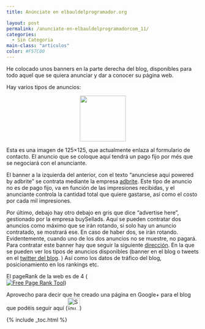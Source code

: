 ```yaml
---
title: Anúnciate en elbauldelprogramador.org

layout: post
permalink: /anunciate-en-elbauldelprogramadorcom_11/
categories:
  - Sin Categoria
main-class: "articulos"
color: #F57C00
---
```

He colocado unos banners en la parte derecha del blog, disponibles para todo aquel que se quiera anunciar y dar a conocer su página web.

Hay varios tipos de anuncios:

<div class="separator" style="clear: both; text-align: center;">
  <a href="https://lh5.googleusercontent.com/-DLANQoy_rnk/TrGpS-lYBHI/AAAAAAAABiE/0jav51whk88/h120/banner125x125.jpg" imageanchor="1" style="margin-left:1em; margin-right:1em"><img border="0" height="120" width="120" src="https://lh5.googleusercontent.com/-DLANQoy_rnk/TrGpS-lYBHI/AAAAAAAABiE/0jav51whk88/h120/banner125x125.jpg" /></a>
</div>

Esta es una imagen de 125&#215;125, que actualmente enlaza al formulario de contacto. El anuncio que se coloque aquí tendrá un pago fijo por més que se negociará con el anunciante.

El banner a la izquierda del anterior, con el texto &#8220;anunciese aqui powered by adbrite&#8221; se contrata mediante la empresa <a target="_blank" href="http://www.adbrite.com/mb/commerce/purchase_form.php?other_product_id=2043609&afsid=1">adbrite</a>. Este tipo de anuncio no es de pago fijo, va en función de las impresiones recibidas, y el anunciante controla la cantidad total que quiere gastarse, así como el costo por cada mil impresiones.

Por último, debajo hay otro debajo en gris que dice &#8220;advertise here&#8221;, gestionado por la empresa buySellads. Aquí se pueden contratar dos anuncios como máximo que se irán rotando, si solo hay un anuncio contratado, se mostrará ese. En caso de haber dos, se irán rotando. Evidentemente, cuando uno de los dos anuncios no se muestre, no pagará. Para contratar este banner hay que seguir la siguiente <a target="_blank" href="http://buysellads.com/buy/detail/124292/zone/1269376?utm_source=site_124292&utm_medium=website&utm_campaign=adhere&utm_content=zone_1269376">dirección</a>. En la que se pueden ver los tipos de anuncios disponibles (banner en el blog o tweets en el <a target="_blank" href="https://twitter.com/#!/bashycBlog">twitter del blog</a>. ) Así como los datos de tráfico del blog, posicionamiento en los rankings etc.

El pageRank de la web es de 4 (<a href="http://www.prchecker.info/" title="Free Page Rank Tool" target="_blank"><br /> <img src="http://pr.prchecker.info/getpr.php?codex=aHR0cDovL3d3dy5lbGJhdWxkZWxwcm9ncmFtYWRvci5jb20=&tag=1" alt="Free Page Rank Tool" style="border:0;" /></a>)

Aprovecho para decir que he creado una página en Google+ para el blog que podéis seguir aquí ([<img alt="Sígueme en G+" class="sigueme" height="32px" src="https://ssl.gstatic.com/assets/img/icons/gplus-32.png" title="Sígueme en G+" width="32px" />][1])



 [1]: http://gplus.to/elbauldelprogramador

{% include _toc.html %}
